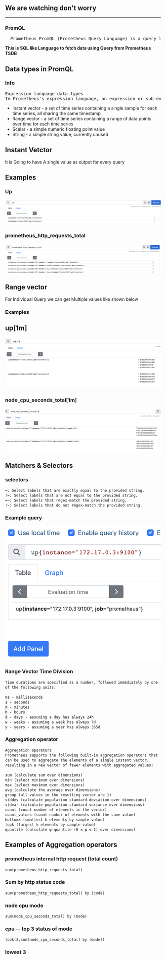 ## We are watching don't worry  
---
### PromQL 

<pre>
  Prometheus PromQL (Prometheus Query Language) is a query language used to retrieve and manipulate time-series data from Prometheus
</pre>

<b> This is SQL like Language to fetch data using Query from Prometheus TSDB </b>

## Data types in PromQL  

### Info 
<pre>
Expression language data types
In Prometheus's expression language, an expression or sub-expression can evaluate to one of four types:
</pre>
<ul> 
<li> Instant vector - a set of time series containing a single sample for each time series, all sharing the same timestamp </li>  
<li> Range vector - a set of time series containing a range of data points over time for each time series </li> 
<li> Scalar - a simple numeric floating point value </li> 
<li> String - a simple string value; currently unused </li> 
</ul>

## Instant Vetctor 
<p> It is Going to have A single value as output for every query </p>

## Examples 

### Up 
<img src="images/iv1.png">

### prometheus_http_requests_total

<img src="images/pth.png">

## Range vector

<p> For Individual Query we can get Multiple values like shown below </p>

###  Examples 

## up[1m]

<img src="images/rgv1.png">

### node_cpu_seconds_total[1m]

<img src="images/rgv2.png">


## Matchers & Selectors 

### selectors 

```
=: Select labels that are exactly equal to the provided string.
!=: Select labels that are not equal to the provided string.
=~: Select labels that regex-match the provided string.
!~: Select labels that do not regex-match the provided string.
```

### Example query 

<img src="images/q1.png">

### Range Vector Time Division 

```
Time durations are specified as a number, followed immediately by one of the following units:

ms - milliseconds
s - seconds
m - minutes
h - hours
d - days - assuming a day has always 24h
w - weeks - assuming a week has always 7d
y - years - assuming a year has always 365d
```

### Aggregation operator 

```
Aggregation operators
Prometheus supports the following built-in aggregation operators that can be used to aggregate the elements of a single instant vector, resulting in a new vector of fewer elements with aggregated values:

sum (calculate sum over dimensions)
min (select minimum over dimensions)
max (select maximum over dimensions)
avg (calculate the average over dimensions)
group (all values in the resulting vector are 1)
stddev (calculate population standard deviation over dimensions)
stdvar (calculate population standard variance over dimensions)
count (count number of elements in the vector)
count_values (count number of elements with the same value)
bottomk (smallest k elements by sample value)
topk (largest k elements by sample value)
quantile (calculate φ-quantile (0 ≤ φ ≤ 1) over dimensions)
```

## Examples of Aggregation operators

### prometheus internal http request (total count)

```
sum(prometheus_http_requests_total)
```

### Sum by http status code 

```
sum(prometheus_http_requests_total) by (code)
```

### node cpu mode

```
sum(node_cpu_seconds_total) by (mode)
```

### cpu -- top 3 status of mode 

```
topk(3,sum(node_cpu_seconds_total) by (mode))
```

### lowest 3
